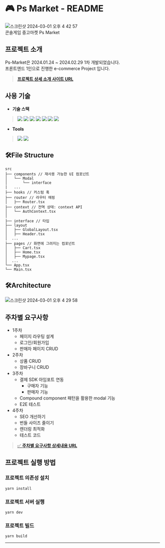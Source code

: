 # 🎮 Ps Market - README
![스크린샷 2024-03-01 오후 4 42 57](https://github.com/chasura416/commerce_project/assets/49605210/7b6f19ef-feea-4027-bfdf-eadc3a767ef2)  
콘솔게임 중고마켓 Ps Market

## 프로젝트 소개
Ps-Market은 2024.01.24 ~ 2024.02.29 1차 개발되었습니다.  
프론트엔드 1인으로 진행한 e-commerce Project 입니다.

> **[프로젝트 상세 소개 사이트 URL](https://horse-vein-162.notion.site/Ps-Market-e-commerce-214f7828e3624a89bd0a4b778a69c9c0?pvs=4)**

## 사용 기술
- **기술 스택**
> <img src="https://img.shields.io/badge/html5-E34F26?style=for-the-badge&logo=html5&logoColor=white"> <img src="https://img.shields.io/badge/React-61DAFB?style=for-the-badge&logo=react&logoColor=white"> <img src="https://img.shields.io/badge/TypeScript-3178C6?style=for-the-badge&logo=typescript&logoColor=white"> <img src="https://img.shields.io/badge/Vite-646CFF?style=for-the-badge&logo=vite&logoColor=white"> <img src="https://img.shields.io/badge/tanstack Query-FF4154?style=for-the-badge&logo=reactquery&logoColor=white"> <img src="https://img.shields.io/badge/Firebase-FFCA28?style=for-the-badge&logo=firebase&logoColor=white"> <img src="https://img.shields.io/badge/tailwindCSS-06B6D4?style=for-the-badge&logo=tailwindcss&logoColor=white">



- **Tools**

> <img src="https://img.shields.io/badge/github-181717?style=for-the-badge&logo=github&logoColor=white"> <img src="https://img.shields.io/badge/github actions-2088FF?style=for-the-badge&logo=githubactions&logoColor=white">


## 🛠️File Structure

```
src
├── components // 재사용 가능한 UI 컴포넌트
│   └── Modal
│       └── interface
|   ...
├── hooks // 커스텀 훅
├── router // 라우터 매핑
│   ├── Router.tsx
├── context // 전역 상태: context API
│   └── AuthContext.tsx
│
├── interface // 타입   
├── layout
│   ├── GlobalLayout.tsx
│   ├── Header.tsx
│  ...
├── pages // 화면에 그려지는 컴포넌트
│   ├── Cart.tsx
│   ├── Home.tsx
│   ├── Mypage.tsx
│  ...
└── App.tsx 
└── Main.tsx

```

## 🛠️Architecture
![스크린샷 2024-03-01 오후 4 29 58](https://github.com/chasura416/commerce_project/assets/49605210/342167a4-e30f-40da-90e8-cb325b0af959)


<!-- 꼭 들어가면 좋은 내용
1. 주차별 요구사항 (주차별 요구사항 문서를 베이스로 문서화 추천)
2. 트러블 슈팅 (크게 추천)
3. 설계관련 고민들, 하고싶은 이야기

하지말아야 할 것
1. 텅빈 리드미(아직 완성되지 않았어도 작업중이어도 반드시 피해야 한다.)
2. TMI
3. 너무 많은 강조 -->

## 주차별 요구사항
- 1주차
  - 페이지 라우팅 설계
  - 로그인/회원가입
  - 판매자 페이지 CRUD
- 2주차
  - 상품 CRUD
  - 장바구니 CRUD
- 3주차
  - 결제 SDK 아임포트 연동
    - 구매자 기능
    - 판매자 기능
  - Compound component 패턴을 활용한 modal 기능
  - E2E 테스트
- 4주차
  - SEO 개선하기
  - 번들 사이즈 줄이기
  - 렌더링 최적화
  - 테스트 코드

> [✅ **주차별 요구사항 상세내용 URL**](https://horse-vein-162.notion.site/Commerce-Project-93069997d5094722aec976b844ad0538?pvs=4)




## 프로젝트 실행 방법

### 프로젝트 의존성 설치  

```
yarn install
```

### 프로젝트 서버 실행  

```
yarn dev
```

### 프로젝트 빌드  

```
yarn build
```

---

